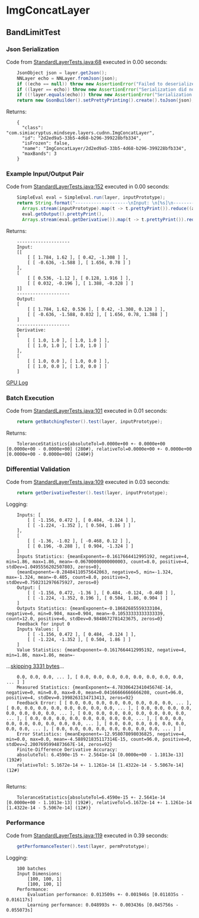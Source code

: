 # ImgConcatLayer
## BandLimitTest
### Json Serialization
Code from [StandardLayerTests.java:68](../../../../../../../../src/main/java/com/simiacryptus/mindseye/test/StandardLayerTests.java#L68) executed in 0.00 seconds: 
```java
    JsonObject json = layer.getJson();
    NNLayer echo = NNLayer.fromJson(json);
    if ((echo == null)) throw new AssertionError("Failed to deserialize");
    if ((layer == echo)) throw new AssertionError("Serialization did not copy");
    if ((!layer.equals(echo))) throw new AssertionError("Serialization not equal");
    return new GsonBuilder().setPrettyPrinting().create().toJson(json);
```

Returns: 

```
    {
      "class": "com.simiacryptus.mindseye.layers.cudnn.ImgConcatLayer",
      "id": "2d2ed9a5-33b5-4d68-b296-399228bfb334",
      "isFrozen": false,
      "name": "ImgConcatLayer/2d2ed9a5-33b5-4d68-b296-399228bfb334",
      "maxBands": 3
    }
```



### Example Input/Output Pair
Code from [StandardLayerTests.java:152](../../../../../../../../src/main/java/com/simiacryptus/mindseye/test/StandardLayerTests.java#L152) executed in 0.00 seconds: 
```java
    SimpleEval eval = SimpleEval.run(layer, inputPrototype);
    return String.format("--------------------\nInput: \n[%s]\n--------------------\nOutput: \n%s\n--------------------\nDerivative: \n%s",
      Arrays.stream(inputPrototype).map(t -> t.prettyPrint()).reduce((a, b) -> a + ",\n" + b).get(),
      eval.getOutput().prettyPrint(),
      Arrays.stream(eval.getDerivative()).map(t -> t.prettyPrint()).reduce((a, b) -> a + ",\n" + b).get());
```

Returns: 

```
    --------------------
    Input: 
    [[
    	[ [ 1.784, 1.62 ], [ 0.42, -1.308 ] ],
    	[ [ -0.636, -1.588 ], [ 1.656, 0.78 ] ]
    ],
    [
    	[ [ 0.536, -1.12 ], [ 0.128, 1.916 ] ],
    	[ [ 0.032, -0.196 ], [ 1.388, -0.328 ] ]
    ]]
    --------------------
    Output: 
    [
    	[ [ 1.784, 1.62, 0.536 ], [ 0.42, -1.308, 0.128 ] ],
    	[ [ -0.636, -1.588, 0.032 ], [ 1.656, 0.78, 1.388 ] ]
    ]
    --------------------
    Derivative: 
    [
    	[ [ 1.0, 1.0 ], [ 1.0, 1.0 ] ],
    	[ [ 1.0, 1.0 ], [ 1.0, 1.0 ] ]
    ],
    [
    	[ [ 1.0, 0.0 ], [ 1.0, 0.0 ] ],
    	[ [ 1.0, 0.0 ], [ 1.0, 0.0 ] ]
    ]
```



[GPU Log](etc/cuda.log)

### Batch Execution
Code from [StandardLayerTests.java:101](../../../../../../../../src/main/java/com/simiacryptus/mindseye/test/StandardLayerTests.java#L101) executed in 0.01 seconds: 
```java
    return getBatchingTester().test(layer, inputPrototype);
```

Returns: 

```
    ToleranceStatistics{absoluteTol=0.0000e+00 +- 0.0000e+00 [0.0000e+00 - 0.0000e+00] (280#), relativeTol=0.0000e+00 +- 0.0000e+00 [0.0000e+00 - 0.0000e+00] (240#)}
```



### Differential Validation
Code from [StandardLayerTests.java:109](../../../../../../../../src/main/java/com/simiacryptus/mindseye/test/StandardLayerTests.java#L109) executed in 0.03 seconds: 
```java
    return getDerivativeTester().test(layer, inputPrototype);
```
Logging: 
```
    Inputs: [
    	[ [ -1.156, 0.472 ], [ 0.484, -0.124 ] ],
    	[ [ -1.224, -1.352 ], [ 0.504, 1.86 ] ]
    ],
    [
    	[ [ -1.36, -1.02 ], [ -0.468, 0.12 ] ],
    	[ [ 0.196, -0.288 ], [ 0.904, -1.324 ] ]
    ]
    Inputs Statistics: {meanExponent=-0.1617664412995192, negative=4, min=1.86, max=1.86, mean=-0.06700000000000003, count=8.0, positive=4, stdDev=1.0495556202507803, zeros=0},
    {meanExponent=-0.28484110575642063, negative=5, min=-1.324, max=-1.324, mean=-0.405, count=8.0, positive=3, stdDev=0.7502312976675927, zeros=0}
    Output: [
    	[ [ -1.156, 0.472, -1.36 ], [ 0.484, -0.124, -0.468 ] ],
    	[ [ -1.224, -1.352, 0.196 ], [ 0.504, 1.86, 0.904 ] ]
    ]
    Outputs Statistics: {meanExponent=-0.18682685559333104, negative=6, min=0.904, max=0.904, mean=-0.10533333333333339, count=12.0, positive=6, stdDev=0.9848672781423675, zeros=0}
    Feedback for input 0
    Inputs Values: [
    	[ [ -1.156, 0.472 ], [ 0.484, -0.124 ] ],
    	[ [ -1.224, -1.352 ], [ 0.504, 1.86 ] ]
    ]
    Value Statistics: {meanExponent=-0.1617664412995192, negative=4, min=1.86, max=1.86, mean=-
```
...[skipping 3331 bytes](etc/71.txt)...
```
    0.0, 0.0, 0.0, ... ], [ 0.0, 0.0, 0.0, 0.0, 0.0, 0.0, 0.0, 0.0, ... ] ]
    Measured Statistics: {meanExponent=-4.7830642341045674E-14, negative=0, min=0.0, max=0.0, mean=0.04166666666666208, count=96.0, positive=4, stdDev=0.1998263134713413, zeros=92}
    Feedback Error: [ [ 0.0, 0.0, 0.0, 0.0, 0.0, 0.0, 0.0, 0.0, ... ], [ 0.0, 0.0, 0.0, 0.0, 0.0, 0.0, 0.0, 0.0, ... ], [ 0.0, 0.0, 0.0, 0.0, 0.0, 0.0, 0.0, 0.0, ... ], [ 0.0, 0.0, 0.0, 0.0, 0.0, 0.0, 0.0, 0.0, ... ], [ 0.0, 0.0, 0.0, 0.0, 0.0, 0.0, 0.0, 0.0, ... ], [ 0.0, 0.0, 0.0, 0.0, 0.0, 0.0, 0.0, 0.0, ... ], [ 0.0, 0.0, 0.0, 0.0, 0.0, 0.0, 0.0, 0.0, ... ], [ 0.0, 0.0, 0.0, 0.0, 0.0, 0.0, 0.0, 0.0, ... ] ]
    Error Statistics: {meanExponent=-12.958078098036825, negative=4, min=0.0, max=0.0, mean=-4.588921835117314E-15, count=96.0, positive=0, stdDev=2.2007695994873667E-14, zeros=92}
    Finite-Difference Derivative Accuracy:
    absoluteTol: 6.4590e-15 +- 2.5641e-14 [0.0000e+00 - 1.1013e-13] (192#)
    relativeTol: 5.1672e-14 +- 1.1261e-14 [1.4322e-14 - 5.5067e-14] (12#)
    
```

Returns: 

```
    ToleranceStatistics{absoluteTol=6.4590e-15 +- 2.5641e-14 [0.0000e+00 - 1.1013e-13] (192#), relativeTol=5.1672e-14 +- 1.1261e-14 [1.4322e-14 - 5.5067e-14] (12#)}
```



### Performance
Code from [StandardLayerTests.java:119](../../../../../../../../src/main/java/com/simiacryptus/mindseye/test/StandardLayerTests.java#L119) executed in 0.39 seconds: 
```java
    getPerformanceTester().test(layer, permPrototype);
```
Logging: 
```
    100 batches
    Input Dimensions:
    	[100, 100, 1]
    	[100, 100, 1]
    Performance:
    	Evaluation performance: 0.013509s +- 0.001946s [0.011035s - 0.016117s]
    	Learning performance: 0.048993s +- 0.003436s [0.045756s - 0.055073s]
    
```

